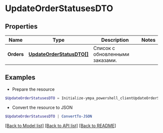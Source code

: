 # UpdateOrderStatusesDTO
## Properties

Name | Type | Description | Notes
------------ | ------------- | ------------- | -------------
**Orders** | [**UpdateOrderStatusDTO[]**](UpdateOrderStatusDTO.md) | Список с обновленными заказами. | 

## Examples

- Prepare the resource
```powershell
$UpdateOrderStatusesDTO = Initialize-ympa_powershell_clientUpdateOrderStatusesDTO  -Orders null
```

- Convert the resource to JSON
```powershell
$UpdateOrderStatusesDTO | ConvertTo-JSON
```

[[Back to Model list]](../README.md#documentation-for-models) [[Back to API list]](../README.md#documentation-for-api-endpoints) [[Back to README]](../README.md)

